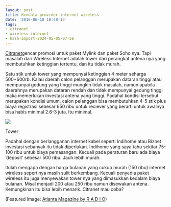 ```yaml
---
layout: post
title: Kendala provider internet wireless
date: '2016-06-10 10:48:15'
tags:
- citranet
- wireless-internet
- hash-import-2024-05-05-07-58
---
```


[Citranet](https://www.citra.net.id/)gencar promosi untuk paket Mylink dan paket Soho nya. Tapi masalah dari Wireless Internet adalah tower dari perangkat antena nya yang membutuhkan ketinggian tertentu, dan itu tidak murah.

Satu stik untuk tower yang mempunyai ketinggian 4 meter seharga 500+600rb. Kalau daerah calon pelanggan merupakan dataran tinggi atau mempunyai gedung yang tinggi mungkin tidak masalah, namun apabila daerahnya merupakan dataran rendah dan tidak mempunyai gedung tinggi maka memerlukan investasi antena yang tinggi. Padahal kondisi tersebut merupakan kondisi umum, calon pelanggan bisa membutuhkan 4-5 stik plus biaya registrasi sebesar 650 ribu untuk reciever yang berarti untuk awalnya bisa habis minimal 2.6-3 juta. Itu minimal.

 ![](https://jogjawirelles.files.wordpress.com/2014/01/1346590397_183491562_3-tower-triangle-jasa-lain.jpg?resize=625%2C469)

Tower

Padahal dengan berlangganan internet kabel seperti Indihome atau Biznet investasi sebanyak itu tidak diperlukan. Indihome yang saya tahu sekitar 75-100 ribu untuk biaya pemasangan. Kecuali pada peraturan baru ada biaya ‘deposit’ sebesar 500 ribu. Jauh lebih murah.

Itulah mengapa dengan harga bulanan yang cukup murah (150 ribu) internet wireless sepertinya masih sulit berkembang. Kecuali penyedia paket wireless itu juga menyewakan tower nya yang dimasukkan kedalam biaya bulanan. Misal menjadi 200 atau 250 ribu namun disewakan antena. Kemungkinan itu bisa lebih menarik. Citranet mau coba?

(Featured image:&nbsp;[Atlanta Magazine&nbsp;by R A D I O](https://dribbble.com/shots/1951692-Atlanta-Magazine))

<!--kg-card-end: html-->